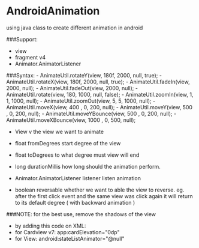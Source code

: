# AndroidAnimation
using java class to create different animation in android

###Support:
- view
- fragment v4
- Animator.AnimatorListener 


###Syntax:
      - AnimateUtil.rotateY(view, 180f, 2000, null, true);
      - AnimateUtil.rotateX(view, 180f, 2000, null, true);
      - AnimateUtil.fadeIn(view, 2000, null);
      - AnimateUtil.fadeOut(view, 2000, null);
      - AnimateUtil.rotate(view, 180, 1000, null, false);
      - AnimateUtil.zoomIn(view, 1, 1, 1000, null);
      - AnimateUtil.zoomOut(view, 5, 5, 1000, null);
      - AnimateUtil.moveX(view, 400 , 0, 200, null);
      - AnimateUtil.moveY(view, 500 , 0, 200, null);
      - AnimateUtil.moveYBounce(view, 500 , 0, 200, null);
      - AnimateUtil.moveXBounce(view, 1000 , 0, 500, null);

- View v
the view we want to animate

- float fromDegrees
start degree of the view

- float toDegrees
to what degree must view will end

- long durationMillis how long should the animation perform.

- Animator.AnimatorListener listener listen animation

-  boolean reversable whether we want to able the view to reverse.
eg. after the first click event and the same view was click again it will return to its default degree ( with backward animation )

###NOTE: for the best use, remove the shadows of the view
- by adding this code on XML:
- for Cardview v7: app:cardElevation="0dp"
- for View: android:stateListAnimator="@null"

